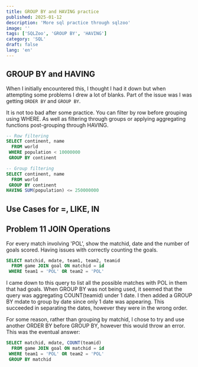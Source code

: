 ```yaml
---
title: GROUP BY and HAVING practice
published: 2025-01-12
description: 'More sql practice through sqlzoo'
image: ''
tags: ['SQLZoo', 'GROUP BY', 'HAVING']
category: 'SQL'
draft: false 
lang: 'en'
---
```


## GROUP BY and HAVING

When I initially encountered this, I thought I had it down but when attempting some problems I drew a lot of blanks. Part of the issue was I was getting <code>ORDER BY</code> and <code>GROUP BY</code>.

It is not too bad after some practice. You can filter by row before grouping using WHERE. As well as filtering through groups or applying aggregating functions post-grouping through HAVING.

``` sql
-- Row filtering
SELECT continent, name
  FROM world
 WHERE population < 10000000
 GROUP BY continent

-- Group filtering
SELECT continent, name
  FROM world
 GROUP BY continent
HAVING SUM(population) <= 250000000
```

## Use Cases for =, LIKE, IN

## Problem 11 JOIN Operations

For every match involving 'POL', show the matchid, date and the number of goals scored. Having issues with correctly counting the goals. 

```sql
SELECT matchid, mdate, team1, team2, teamid
  FROM game JOIN goal ON matchid = id
 WHERE team1 = 'POL' OR team2 = 'POL'
```

I came down to this query to list all the possible matches with POL in them that had goals. When GROUP BY was not being used, it seemed that the query was aggregating COUNT(teamid) under 1 date. I then added a GROUP BY mdate to group by date since only 1 date was appearing. This succeeded in separating the dates, however they were in the wrong order. 

For some reason, rather than grouping by matchid, I chose to try and use another ORDER BY before GROUP BY, however this would throw an error. This was the eventual answer:

```sql
SELECT matchid, mdate, COUNT(teamid)
  FROM game JOIN goal ON matchid = id
 WHERE team1 = 'POL' OR team2 = 'POL'
 GROUP BY matchid
```